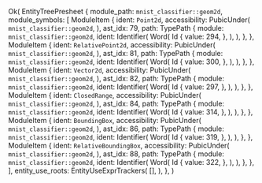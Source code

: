 Ok(
    EntityTreePresheet {
        module_path: `mnist_classifier::geom2d`,
        module_symbols: [
            ModuleItem {
                ident: `Point2d`,
                accessibility: PubicUnder(
                    `mnist_classifier::geom2d`,
                ),
                ast_idx: 79,
                path: TypePath {
                    module: `mnist_classifier::geom2d`,
                    ident: Identifier(
                        Word(
                            Id {
                                value: 294,
                            },
                        ),
                    ),
                },
            },
            ModuleItem {
                ident: `RelativePoint2d`,
                accessibility: PubicUnder(
                    `mnist_classifier::geom2d`,
                ),
                ast_idx: 81,
                path: TypePath {
                    module: `mnist_classifier::geom2d`,
                    ident: Identifier(
                        Word(
                            Id {
                                value: 300,
                            },
                        ),
                    ),
                },
            },
            ModuleItem {
                ident: `Vector2d`,
                accessibility: PubicUnder(
                    `mnist_classifier::geom2d`,
                ),
                ast_idx: 82,
                path: TypePath {
                    module: `mnist_classifier::geom2d`,
                    ident: Identifier(
                        Word(
                            Id {
                                value: 297,
                            },
                        ),
                    ),
                },
            },
            ModuleItem {
                ident: `ClosedRange`,
                accessibility: PubicUnder(
                    `mnist_classifier::geom2d`,
                ),
                ast_idx: 84,
                path: TypePath {
                    module: `mnist_classifier::geom2d`,
                    ident: Identifier(
                        Word(
                            Id {
                                value: 314,
                            },
                        ),
                    ),
                },
            },
            ModuleItem {
                ident: `BoundingBox`,
                accessibility: PubicUnder(
                    `mnist_classifier::geom2d`,
                ),
                ast_idx: 86,
                path: TypePath {
                    module: `mnist_classifier::geom2d`,
                    ident: Identifier(
                        Word(
                            Id {
                                value: 319,
                            },
                        ),
                    ),
                },
            },
            ModuleItem {
                ident: `RelativeBoundingBox`,
                accessibility: PubicUnder(
                    `mnist_classifier::geom2d`,
                ),
                ast_idx: 88,
                path: TypePath {
                    module: `mnist_classifier::geom2d`,
                    ident: Identifier(
                        Word(
                            Id {
                                value: 322,
                            },
                        ),
                    ),
                },
            },
        ],
        entity_use_roots: EntityUseExprTrackers(
            [],
        ),
    },
)